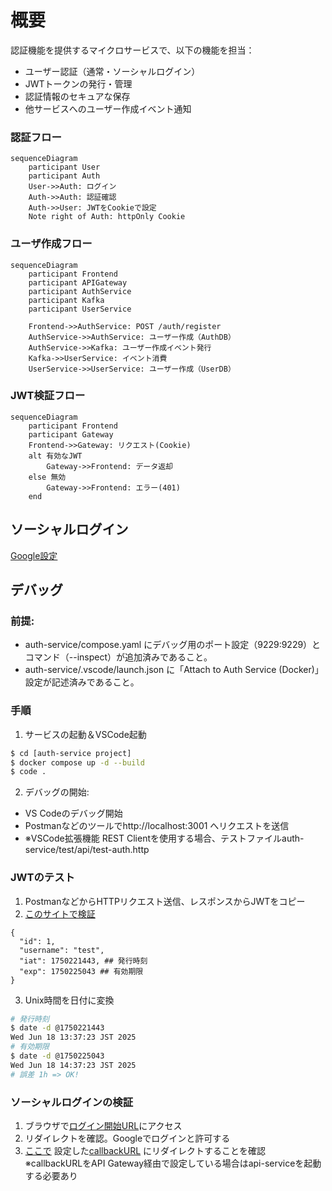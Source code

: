 # 概要

認証機能を提供するマイクロサービスで、以下の機能を担当：

- ユーザー認証（通常・ソーシャルログイン）
- JWTトークンの発行・管理
- 認証情報のセキュアな保存
- 他サービスへのユーザー作成イベント通知

### 認証フロー

```mermaid
sequenceDiagram
    participant User
    participant Auth
    User->>Auth: ログイン
    Auth->>Auth: 認証確認
    Auth->>User: JWTをCookieで設定
    Note right of Auth: httpOnly Cookie
```

### ユーザ作成フロー

```mermaid
sequenceDiagram
    participant Frontend
    participant APIGateway
    participant AuthService
    participant Kafka
    participant UserService

    Frontend->>AuthService: POST /auth/register
    AuthService->>AuthService: ユーザー作成（AuthDB）
    AuthService->>Kafka: ユーザー作成イベント発行
    Kafka->>UserService: イベント消費
    UserService->>UserService: ユーザー作成（UserDB）
```

### JWT検証フロー

```mermaid
sequenceDiagram
    participant Frontend
    participant Gateway
    Frontend->>Gateway: リクエスト(Cookie)
    alt 有効なJWT
        Gateway->>Frontend: データ返却
    else 無効
        Gateway->>Frontend: エラー(401)
    end
```

## ソーシャルログイン

[Google設定](https://console.cloud.google.com/apis/credentials?referrer=search&inv=1&invt=Ab0apA&project=sample-462705)

## デバッグ

### 前提:

- auth-service/compose.yaml にデバッグ用のポート設定（9229:9229）とコマンド（--inspect）が追加済みであること。
- auth-service/.vscode/launch.json に「Attach to Auth Service (Docker)」設定が記述済みであること。

### 手順

1. サービスの起動＆VSCode起動

```bash
$ cd [auth-service project]
$ docker compose up -d --build
$ code .
```

2. デバッグの開始:

- VS Codeのデバッグ開始
- Postmanなどのツールでhttp://localhost:3001 へリクエストを送信
- ※VSCode拡張機能 REST Clientを使用する場合、テストファイルauth-service/test/api/test-auth.http

### JWTのテスト

1. PostmanなどからHTTPリクエスト送信、レスポンスからJWTをコピー
2. [このサイトで検証](https://jwt.io/)

```
{
  "id": 1,
  "username": "test",
  "iat": 1750221443, ## 発行時刻
  "exp": 1750225043 ## 有効期限
}
```

3. Unix時間を日付に変換

```bash
# 発行時刻
$ date -d @1750221443
Wed Jun 18 13:37:23 JST 2025
# 有効期限
$ date -d @1750225043
Wed Jun 18 14:37:23 JST 2025
# 誤差 1h => OK!
```

### ソーシャルログインの検証

1. ブラウザで[ログイン開始URL](http://localhost:3001/social/google)にアクセス
2. リダイレクトを確認。Googleでログインと許可する
3. [ここで](https://console.cloud.google.com/apis/credentials?referrer=search&inv=1&invt=Ab0apA&project=sample-462705) 設定した[callbackURL](http://localhost:3001/auth/google/callback) にリダイレクトすることを確認</br>
   ※callbackURLをAPI Gateway経由で設定している場合はapi-serviceを起動する必要あり
